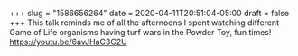 +++
slug = "1586656264"
date = 2020-04-11T20:51:04-05:00
draft = false
+++
This talk reminds me of all the afternoons I spent watching different Game of Life organisms having turf wars in the Powder Toy, fun times! https://youtu.be/6avJHaC3C2U